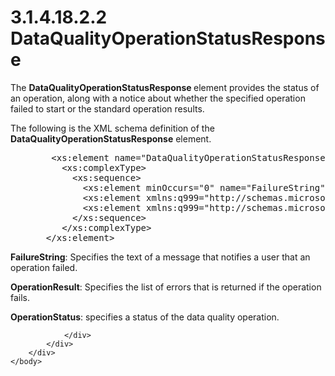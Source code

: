 <html dir="LTR" xmlns:mshelp="http://msdn.microsoft.com/mshelp" xmlns:ddue="http://ddue.schemas.microsoft.com/authoring/2003/5" xmlns:xlink="http://www.w3.org/1999/xlink" xmlns:tool="http://www.microsoft.com/tooltip">
    <head>
        <meta http-equiv="Content-Type" content="text/html; CHARSET=utf-8"></meta>
        <meta name="save" content="history"></meta>
        <title>3.1.4.18.2.2 DataQualityOperationStatusResponse</title>
        <xml>
            <mshelp:toctitle title="3.1.4.18.2.2 DataQualityOperationStatusResponse"></mshelp:toctitle>
            <mshelp:rltitle title="[MS-SSMDSWS-15]: DataQualityOperationStatusResponse"></mshelp:rltitle>
            <mshelp:keyword index="A" term="8cb03ae9-b1d1-4ce7-ad1c-db988823f740"></mshelp:keyword>
            <mshelp:attr name="DCSext.ContentType" value="open specification"></mshelp:attr>
            <mshelp:attr name="AssetID" value="8cb03ae9-b1d1-4ce7-ad1c-db988823f740"></mshelp:attr>
            <mshelp:attr name="TopicType" value="kbRef"></mshelp:attr>
            <mshelp:attr name="DCSext.Title" value="[MS-SSMDSWS-15]: DataQualityOperationStatusResponse" />
        </xml>
    </head>
    <body>
        <div id="header">
            <h1 class="heading">3.1.4.18.2.2 DataQualityOperationStatusResponse</h1>
        </div>
        <div id="mainSection">
            <div id="mainBody">
                <div id="allHistory" class="saveHistory"></div>
                <div id="sectionSection0" class="section" name="collapseableSection">
                    

<p>The <b>DataQualityOperationStatusResponse </b>element
provides the status of an operation, along with a notice about whether the
specified operation failed to start or the standard operation results.</p>

<p>The following is the XML schema definition of the <b>DataQualityOperationStatusResponse</b>
element.</p>

<dl>
<dd>
<div><pre>   &lt;xs:element name=&quot;DataQualityOperationStatusResponse&quot; xmlns:xs=&quot;http://www.w3.org/2001/XMLSchema&quot;&gt;
     &lt;xs:complexType&gt;
       &lt;xs:sequence&gt;
         &lt;xs:element minOccurs=&quot;0&quot; name=&quot;FailureString&quot; nillable=&quot;true&quot; type=&quot;xs:string&quot; /&gt;
         &lt;xs:element xmlns:q999=&quot;http://schemas.microsoft.com/sqlserver/masterdataservices/2009/09&quot; minOccurs=&quot;0&quot; name=&quot;OperationResult&quot; nillable=&quot;true&quot; type=&quot;q999:OperationResult&quot; /&gt;
         &lt;xs:element xmlns:q999=&quot;http://schemas.microsoft.com/sqlserver/masterdataservices/2009/09&quot; minOccurs=&quot;0&quot; name=&quot;Status&quot; type=&quot;q999:OperationStatus&quot; /&gt;
       &lt;/xs:sequence&gt;
     &lt;/xs:complexType&gt;
  &lt;/xs:element&gt;
</pre></div>
</dd></dl>

<p><b>FailureString</b>: Specifies the text of a message
that notifies a user that an operation failed.</p>

<p><b>OperationResult</b>: Specifies the list of errors
that is returned if the operation fails.</p>

<p><b>OperationStatus</b>: specifies a status of the
data quality operation.</p>


                </div>
            </div>
        </div>
    </body>
</html>